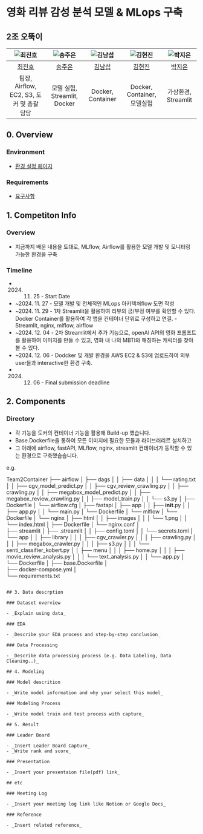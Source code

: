 # 영화 리뷰 감성 분석 모델 & MLops 구축
## 2조 오뚝이

| ![최진호](https://avatars.githubusercontent.com/u/40931237?s=88&v=4) | ![송주은](https://avatars.githubusercontent.com/u/182833254?s=88&v=4) | ![김남섭](https://avatars.githubusercontent.com/u/178737930?s=88&v=4) | ![김현진](https://avatars.githubusercontent.com/u/180828922?s=88&v=4) | ![박지은](https://avatars.githubusercontent.com/u/182731776?s=88&v=4) |
| :--------------------------------------------------------------: | :--------------------------------------------------------------: | :--------------------------------------------------------------: | :--------------------------------------------------------------: | :--------------------------------------------------------------: |
|            [최진호](https://github.com/lojino)             |            [송주은](https://github.com/jsonghcbiz)             |            [김남섭](https://github.com/PotatoKim1)             |            [김현진](https://github.com/jinibizsite)             |            [박지은](https://github.com/FULLMOOONBY)                |
|                            팀장, Airflow, EC2, S3, 도커 및 총괄 담당                             |                            모델 실험, Streamlit, Docker                             |                            Docker, Container                             |                            Docker, Container, 모델실험                             |                            가상환경, Streamlit                             |

## 0. Overview
### Environment
- [환경 설정 페이지](https://github.com/UpstageAILab5/upstageailab-ml-pjt-ml_p2/blob/main/Team2Container/README.txt)

### Requirements
- [요구사항](https://github.com/UpstageAILab5/upstageailab-ml-pjt-ml_p2/blob/main/Team2Container/requirements.txt)

## 1. Competiton Info

### Overview

- 지금까지 배운 내용을 토대로, MLflow, Airflow를 활용한 모델 개발 및 모니터링 가능한 환경을 구축

### Timeline

- 2024. 11. 25 - Start Date
- ~2024. 11. 27 - 모델 개발 및 전체적인 MLops 아키텍처flow 도면 작성
- ~2024. 11. 29 - 1차 Streamlit을 활용하여 리뷰의 긍/부정 여부를 확인할 수 있다. Docker Container를 활용하여 각 앱을 컨테이너 단위로 구성하고 연결. - Streamlit, nginx, mlflow, airflow
- ~2024. 12. 04 - 2차 Streamlit에서 추가 기능으로, openAI API의 영화 프롬프트를 활용하여 이미지를 만들 수 있고, 영화 내 나의 MBTI와 매칭하는 캐릭터를 찾아볼 수 있다.
- ~2024. 12. 06 - Dodcker 및 개발 환경을 AWS EC2 & S3에 업로드하여 외부 user들과 interactive한 환경 구축.
- 2024. 12. 06 - Final submission deadline

## 2. Components

### Directory

- 각 기능을 도커의 컨테이너 기능을 활용해 Build-up 했습니다.
- Base.Dockerfile을 통하여 모든 이미지에 필요한 모듈과 라이브러리르 설치하고
- 그 아래에 airflow, fastAPI, MLflow, nginx, streamlit 컨테이너가 동작할 수 있는 환경으로 구축했습습니다.

e.g.

Team2Container
├── airflow
│   ├── dags
│   │   ├── data
│   │   │    └── rating.txt
│   │   ├── cgv_model_predict.py
│   │   ├── cgv_review_crawling.py
│   │   ├── crawling.py
│   │   ├── megabox_model_predict.py
│   │   ├── megabox_review_crawling.py
│   │   ├── model_train.py
│   │   └── s3.py
│   ├── Dockerfile
│   └── airflow.cfg
│
├── fastapi
│   ├── app
│   │    ├── __init__.py
│   │    ├── app.py
│   │    └── main.py
│   └── Dockerfile
│
└── mlflow
│    └── Dockerfile
│
└── nginx
│    ├── html
│    │     ├── images
│    │     │      └── 1.png
│    │     └── index.html
│    ├── Dockerfile
│    └── nginx.conf
│       
├── streamlit
│       ├── .streamlit
│       │       ├── config.toml
│       │       └── secrets.toml
│       └── app
│       │    ├── library
│       │    │     ├── cgv_crawler.py
│       │    │     ├── crawling.py
│       │    │     ├── megabox_crawler.py
│       │    │     ├── s3.py
│       │    │     └── senti_classifier_kobert.py
│       │    ├── menu
│       │    │     ├── home.py
│       │    │     ├── movie_review_analysis.py
│       │    │     └── text_analysis.py
│       │    └── app.py
│       └── Dockerfile
│
├── base.Dockerfile
│       
├── docker-compose.yml
│       
└── requirements.txt



```

## 3. Data descrption

### Dataset overview

- _Explain using data_

### EDA

- _Describe your EDA process and step-by-step conclusion_

### Data Processing

- _Describe data processing process (e.g. Data Labeling, Data Cleaning..)_

## 4. Modeling

### Model descrition

- _Write model information and why your select this model_

### Modeling Process

- _Write model train and test process with capture_

## 5. Result

### Leader Board

- _Insert Leader Board Capture_
- _Write rank and score_

### Presentation

- _Insert your presentaion file(pdf) link_

## etc

### Meeting Log

- _Insert your meeting log link like Notion or Google Docs_

### Reference

- _Insert related reference_
